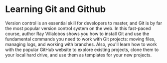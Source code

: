# Learning Git and Github

Version control is an essential skill for developers to master, and Git is by far the most popular version control system on the web. In this fast-paced course, author Ray Villalobos shows you how to install Git and use the fundamental commands you need to work with Git projects: moving files, managing logs, and working with branches. Also, you'll learn how to work with the popular GitHub website to explore existing projects, clone them to your local hard drive, and use them as templates for your new projects.
